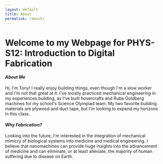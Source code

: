 ```yaml
---
layout: default
title: About
permalink: /about/
---
```

<h1 id = "aboutTitle"> Welcome to my Webpage for PHYS-S12: Introduction to Digital Fabrication </h1>

#### _About Me_

Hi, I'm Tony! I really enjoy building things, even though I'm a slow worker and I'm not that great at it. I've mostly practiced mechanical engineering in my experiences building, as I've built hovercrafts and Rube Goldberg machines for my school's Science Olympiad team. My two favorite building materials are plywood and duct tape, but I'm looking to expand my horizons in this class.

#### _Why Fabrication?_

Looking into the future, I'm interested in the integration of mechanical mimicry of biological systems into medicine and medical engineering. I believe that nanomachines can provide huge insights into the advancement of medicine and can eliminate, or at least alleviate, the majority of human suffering due to disease on Earth.
